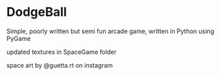 # DodgeBall
Simple, poorly written but semi fun arcade game, written in Python using PyGame

updated textures in SpaceGame folder

space art by @guetta.rt on instagram


